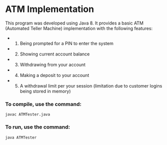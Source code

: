 # ATM Implementation

This program was developed using Java 8. It provides a basic ATM (Automated Teller Machine) implementation with the following features:

- 1) Being prompted for a PIN to enter the system
- 2) Showing current account balance
- 3) Withdrawing from your account
- 4) Making a deposit to your account
- 5) A withdrawal limit per your session (limitation due to customer logins being stored in memory)

### To compile, use the command:

`javac ATMTester.java`

### To run, use the command:

`java ATMTester`